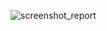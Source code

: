 ![screenshot_report](https://user-images.githubusercontent.com/103949296/198196478-f747a583-632b-4d13-b07c-15a77a26c349.png)
